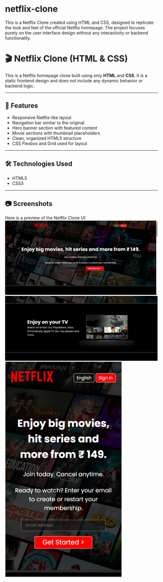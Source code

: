 # netflix-clone
This is a Netflix Clone created using HTML and CSS, designed to replicate the look and feel of the official Netflix homepage. The project focuses purely on the user interface design without any interactivity or backend functionality.

# 🎬 Netflix Clone (HTML & CSS)

This is a Netflix homepage clone built using only **HTML** and **CSS**. It is a static frontend design and does not include any dynamic behavior or backend logic.

---

## 🚀 Features

- Responsive Netflix-like layout
- Navigation bar similar to the original
- Hero banner section with featured content
- Movie sections with thumbnail placeholders
- Clean, organized HTML5 structure
- CSS Flexbox and Grid used for layout

---

## 🛠️ Technologies Used

- HTML5  
- CSS3  

---

## 📷 Screenshots
Here is a preview of the Netflix Clone UI:
![Netflix Clone Screenshot](./Screenshot1.png)
![Netflix Clone Screenshot](./Screenshot2.png)
![Netflix Clone Screenshot](./Screenshot3.png)
